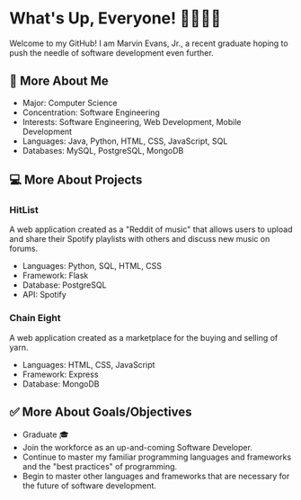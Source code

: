 # What's Up, Everyone! 🤜🏾🤛🏾

Welcome to my GitHub! I am Marvin Evans, Jr., a recent graduate hoping to push the needle of software development even further. 

## 🧐 More About Me

- Major: Computer Science
- Concentration: Software Engineering
- Interests: Software Engineering, Web Development, Mobile Development
- Languages: Java, Python, HTML, CSS, JavaScript, SQL
- Databases: MySQL, PostgreSQL, MongoDB

## 💻 More About Projects

### HitList

A web application created as a "Reddit of music" that allows users to upload and share their Spotify playlists with others and discuss new music on forums. 
- Languages: Python, SQL, HTML, CSS
- Framework: Flask
- Database: PostgreSQL
- API: Spotify

### Chain Eight

A web application created as a marketplace for the buying and selling of yarn. 
- Languages: HTML, CSS, JavaScript
- Framework: Express
- Database: MongoDB

## ✅ More About Goals/Objectives
- Graduate 🎓
- Join the workforce as an up-and-coming Software Developer.
- Continue to master my familiar programming languages and frameworks and the "best practices" of programming.
- Begin to master other languages and frameworks that are necessary for the future of software development.


<!--
**VinnyVin007/VinnyVin007** is a ✨ _special_ ✨ repository because its `README.md` (this file) appears on your GitHub profile.

Here are some ideas to get you started:

- 🔭 I’m currently working on ...
- 🌱 I’m currently learning ...
- 👯 I’m looking to collaborate on ...
- 🤔 I’m looking for help with ...
- 💬 Ask me about ...
- 📫 How to reach me: ...
- 😄 Pronouns: ...
- ⚡ Fun fact: ...
-->
